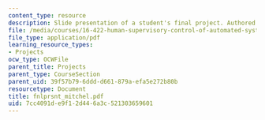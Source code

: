 ```yaml
---
content_type: resource
description: Slide presentation of a student's final project. Authored by Paul Mitchell.
file: /media/courses/16-422-human-supervisory-control-of-automated-systems-spring-2004/7cc4091de9f12d446a3c521303659601_fnlprsnt_mitchel.pdf
file_type: application/pdf
learning_resource_types:
- Projects
ocw_type: OCWFile
parent_title: Projects
parent_type: CourseSection
parent_uid: 39f57b79-6ddd-d661-879a-efa5e272b80b
resourcetype: Document
title: fnlprsnt_mitchel.pdf
uid: 7cc4091d-e9f1-2d44-6a3c-521303659601
---
```

